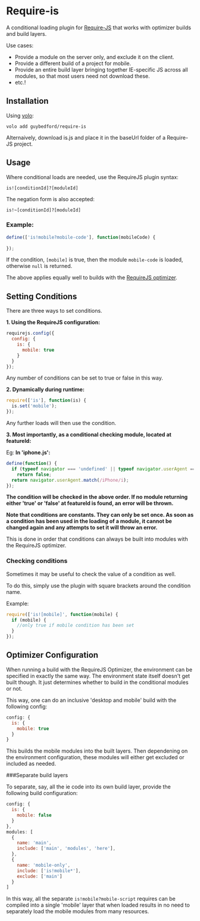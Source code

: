 Require-is
===

A conditional loading plugin for [Require-JS](http://requirejs.org/) that works with optimizer builds and build layers.

Use cases:
* Provide a module on the server only, and exclude it on the client.
* Provide a different build of a project for mobile.
* Provide an entire build layer bringing together IE-specific JS across all modules, so that most users need not download these.
* etc.!

Installation
---

Using [volo](https://github.com/volojs/volo):
```
volo add guybedford/require-is
```

Alternaively, download is.js and place it in the baseUrl folder of a Require-JS project.

Usage
---

Where conditional loads are needed, use the RequireJS plugin syntax:

```
is![conditionId]?[moduleId]
```

The negation form is also accepted:

```
is!~[conditionId]?[moduleId]
```

### Example:

```javascript
define(['is!mobile?mobile-code'], function(mobileCode) {
  
});
```

If the condition, `[mobile]` is true, then the module `mobile-code` is loaded, otherwise `null` is returned.

The above applies equally well to builds with the [RequireJS optimizer](http://requirejs.org/docs/optimization.html).

Setting Conditions
---

There are three ways to set conditions.

**1. Using the RequireJS configuration:**

```javascript
requirejs.config({
  config: {
    is: {
      mobile: true
    }
  }
});
```

Any number of conditions can be set to true or false in this way.

**2. Dynamically during runtime:**

```javascript
require(['is'], function(is) {
  is.set('mobile');
});
```

Any further loads will then use the condition.

**3. Most importantly, as a conditional checking module, located at featureId:**

Eg:
**In 'iphone.js':**
```javascript
define(function() {
  if (typeof navigator === 'undefined' || typeof navigator.userAgent === 'undefined')
    return false;
  return navigator.userAgent.match(/iPhone/i);
});
```

**The condition will be checked in the above order. If no module returning either 'true' or 'false' at featureId is found, an error will be thrown.**

**Note that conditions are constants. They can only be set once. As soon as a condition has been used in the loading of a module, it cannot be changed again and any attempts to set it will throw an error.**

This is done in order that conditions can always be built into modules with the RequireJS optimizer.

### Checking conditions

Sometimes it may be useful to check the value of a condition as well.

To do this, simply use the plugin with square brackets around the condition name.

Example:

```javascript
require(['is![mobile]', function(mobile) {
  if (mobile) {
    //only true if mobile condition has been set
  }
});
```

Optimizer Configuration
---

When running a build with the RequireJS Optimizer, the environment can be specified in exactly the same way. The environment
state itself doesn't get built though. It just determines whether to build in the conditional modules or not.

This way, one can do an inclusive 'desktop and mobile' build with the following config:

```javascript
config: {
  is: {
    mobile: true
  }
}
```

This builds the mobile modules into the built layers. Then dependening on the environment configuration, these modules
will either get excluded or included as needed.

###Separate build layers

To separate, say, all the ie code into its own build layer, provide the following build configuration:

```javascript
config: {
  is: {
    mobile: false
  }
},
modules: [
  {
    name: 'main',
    include: ['main', 'modules', 'here'],
  },
  {
    name: 'mobile-only',
    include: ['is!mobile*'],
    exclude: ['main']
  }
]
```

In this way, all the separate `is!mobile?mobile-script` requires can be compiled into a single 'mobile' layer that when loaded
results in no need to separately load the mobile modules from many resources.